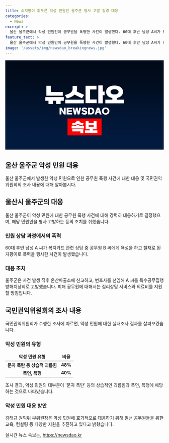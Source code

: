 ```yaml
---
title: 쇠지팡이 휘두른 악성 민원인 울주군 형사 고발 강경 대응
categories:
  - News
excerpt: >
  울산 울주군에서 악성 민원인이 공무원을 폭행한 사건이 발생했다. 60대 후반 남성 A씨가 민원상담 중 공무원에게 욕설하고 지팡이로 폭력을 행사했고, 공무원과 기간제 근로자가 다쳤다. 이에 울주군은 A씨를 형사고발하고, 피해 공무원에 대해서는 심리상담과 의료비 지원을 결정했다. 국민권익위원회의 조사에 따르면, 악성 민원으로 인해 공무원들이 폭행과 폭언 등을 당하는 경우가 상당히 많아 대책 마련이 필요하다는 것이 드러났다.
feature_text: >
  울산 울주군에서 악성 민원인이 공무원을 폭행한 사건이 발생했다. 60대 후반 남성 A씨가 민원상담 중 공무원에게 욕설하고 지팡이로 폭력을 행사했고, 공무원과 기간제 근로자가 다쳤다. 이에 울주군은 A씨를 형사고발하고, 피해 공무원에 대해서는 심리상담과 의료비 지원을 결정했다. 국민권익위원회의 조사에 따르면, 악성 민원으로 인해 공무원들이 폭행과 폭언 등을 당하는 경우가 상당히 많아 대책 마련이 필요하다는 것이 드러났다.
image: '/assets/img/newsdao_breakingnews.jpg'
---
```


<p><img src="/assets/img/newsdao_breakingnews.jpg" alt="flaretime 속보" /></p>

<h2 data-ke-size="size26">울산 울주군 악성 민원 대응</h2>

<p data-ke-size="size16">울산 울주군에서 발생한 악성 민원으로 인한 공무원 폭행 사건에 대한 대응 및 국민권익위원회의 조사 내용에 대해 알아봅시다.</p>

<h2 data-ke-size="size24">울산시 울주군의 대응</h2>

<p data-ke-size="size16">울산 울주군이 악성 민원에 대한 공무원 폭행 사건에 대해 강력히 대응하기로 결정했으며, 해당 민원인을 형사 고발하는 등의 조치를 취했습니다.</p>

<h3>민원 상담 과정에서의 폭력</h3>

<p data-ke-size="size16">60대 후반 남성 A 씨가 복지카드 관련 상담 중 공무원 B 씨에게 욕설을 하고 철재로 된 지팡이로 폭력을 행사한 사건이 발생했습니다.</p>

<h3>대응 조치</h3>

<p data-ke-size="size16">울주군은 사건 발생 직후 온산파출소에 신고하고, 변호사를 선임해 A 씨를 특수공무집행방해치상죄로 고발했습니다. 피해 공무원에 대해서는 심리상담 서비스와 의료비를 지원할 방침입니다.</p>

<h2 data-ke-size="size24">국민권익위원회의 조사 내용</h2>

<p data-ke-size="size16">국민권익위원회가 수행한 조사에 따르면, 악성 민원에 대한 실태조사 결과를 살펴보겠습니다.</p>

<h3>악성 민원의 유형</h3>

<table>
<thead>
<tr>
<td style="text-align: center;"><b>악성 민원 유형</b></td>
<td style="text-align: center;"><b>비율</b></td>
</tr>
</thead>
<tbody>
<tr>
<td style="text-align: center;"><b>문자 폭탄 등 상습적 괴롭힘</b></td>
<td style="text-align: center;"><b>48%</b></td>
</tr>
<tr>
<td style="text-align: center;"><b>폭언, 폭행</b></td>
<td style="text-align: center;"><b>40%</b></td>
</tr>
</tbody>
</table>

<p data-ke-size="size16">조사 결과, 악성 민원의 대부분이 '문자 폭탄' 등의 상습적인 괴롭힘과 폭언, 폭행에 해당하는 것으로 나타났습니다.</p>

<h3>악성 민원 대응 방안</h3>

<p data-ke-size="size16">김태규 권익위 부위원장은 악성 민원에 효과적으로 대응하기 위해 일선 공무원들을 위한 교육, 컨설팅 등 다양한 지원을 추진하고 있다고 밝혔습니다.</p>
실시간 뉴스 속보는, <a href="https://newsdao.kr" rel="dofollow">https://newsdao.kr</a>


